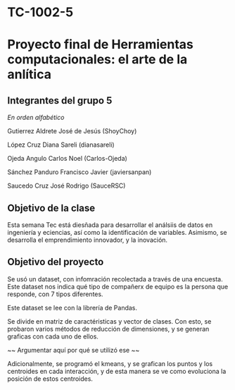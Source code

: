 # TC-1002-5

# Proyecto final de Herramientas computacionales: el arte de la anlítica

## Integrantes del grupo 5
*En orden alfabético*

Gutierrez Aldrete José de Jesús (ShoyChoy)

López Cruz Diana Sareli (dianasareli)

Ojeda Angulo Carlos Noel (Carlos-Ojeda)

Sánchez Panduro Francisco Javier (javiersanpan)

Saucedo Cruz José Rodrigo (SauceRSC)

## Objetivo de la clase

Esta semana Tec está diesñada para desarrollar el análsiis de datos en ingeniería y eciencias, así como la identificación de variables. 
Asimismo, se desarrolla el emprendimiento innovador, y la inovación. 

## Objetivo del proyecto

Se usó un dataset, con infomración recolectada a través de una encuesta. Este dataset nos indica qué tipo de compañerx de equipo es la persona que responde, con 7 tipos diferentes. 

Este dataset se lee con la librería de Pandas. 

Se divide en matriz de caractéristicas y vector de clases. Con esto, se probaron varios métodos de reducción de dimensiones, y se generan graficas con cada uno de ellos. 

~~ Argumentar aquí por qué se utilizó ese ~~

Adicionalmente, se programó el kmeans, y se grafican los puntos y los centroides en cada interacción, y de esta manera se ve como evoluciona la posición de estos centroides. 
